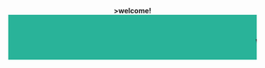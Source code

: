 <html>
 <head>
 <meta name="keyword" content="travelling,world travelling,india travelling"/>
 <meta name="discription" content="travelling,world travelling,india travelling"/>
 <meta name="author" content="shivam gupta,aashish pandey"/>
 <meta http-equiv="content-type" content="text/html; charset=UTF-8"/>
 <title>about us page</title>
 </head>
 <body>
 <center><b> >welcome!</b></center>
 <marquee bgcolor="#29B399" behavior="scroll"><h1>welcome to world travelling website :))</h1></marquee>
 
 
 
 
 
 
 
 
 </body>







</html>
